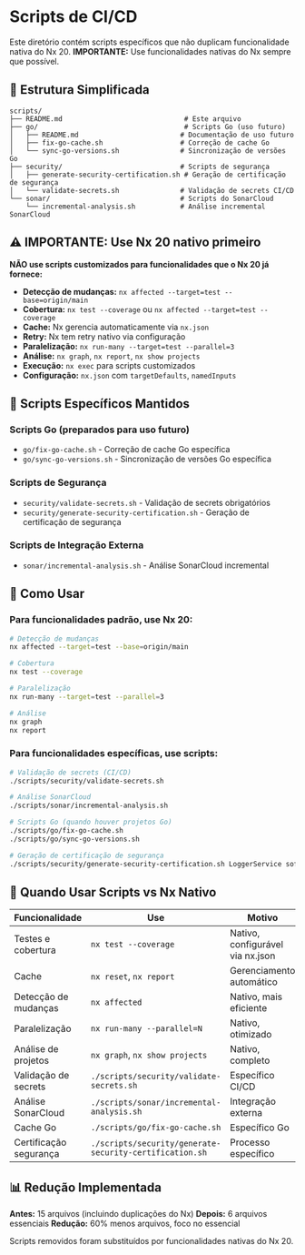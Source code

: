 # Scripts de CI/CD

Este diretório contém scripts específicos que não duplicam funcionalidade nativa do Nx 20.
**IMPORTANTE:** Use funcionalidades nativas do Nx sempre que possível.

## 📁 Estrutura Simplificada

```
scripts/
├── README.md                              # Este arquivo
├── go/                                    # Scripts Go (uso futuro)
│   ├── README.md                         # Documentação de uso futuro
│   ├── fix-go-cache.sh                   # Correção de cache Go
│   └── sync-go-versions.sh               # Sincronização de versões Go
├── security/                             # Scripts de segurança
│   ├── generate-security-certification.sh # Geração de certificação de segurança
│   └── validate-secrets.sh               # Validação de secrets CI/CD
└── sonar/                                # Scripts do SonarCloud
    └── incremental-analysis.sh           # Análise incremental SonarCloud
```

## ⚠️ IMPORTANTE: Use Nx 20 nativo primeiro

**NÃO use scripts customizados para funcionalidades que o Nx 20 já fornece:**

- **Detecção de mudanças:** `nx affected --target=test --base=origin/main`
- **Cobertura:** `nx test --coverage` ou `nx affected --target=test --coverage`
- **Cache:** Nx gerencia automaticamente via `nx.json`
- **Retry:** Nx tem retry nativo via configuração
- **Paralelização:** `nx run-many --target=test --parallel=3`
- **Análise:** `nx graph`, `nx report`, `nx show projects`
- **Execução:** `nx exec` para scripts customizados
- **Configuração:** `nx.json` com `targetDefaults`, `namedInputs`

## 🚀 Scripts Específicos Mantidos

### Scripts Go (preparados para uso futuro)
- `go/fix-go-cache.sh` - Correção de cache Go específica
- `go/sync-go-versions.sh` - Sincronização de versões Go específica

### Scripts de Segurança
- `security/validate-secrets.sh` - Validação de secrets obrigatórios
- `security/generate-security-certification.sh` - Geração de certificação de segurança

### Scripts de Integração Externa
- `sonar/incremental-analysis.sh` - Análise SonarCloud incremental

## 📝 Como Usar

### Para funcionalidades padrão, use Nx 20:
```bash
# Detecção de mudanças
nx affected --target=test --base=origin/main

# Cobertura
nx test --coverage

# Paralelização
nx run-many --target=test --parallel=3

# Análise
nx graph
nx report
```

### Para funcionalidades específicas, use scripts:
```bash
# Validação de secrets (CI/CD)
./scripts/security/validate-secrets.sh

# Análise SonarCloud
./scripts/sonar/incremental-analysis.sh

# Scripts Go (quando houver projetos Go)
./scripts/go/fix-go-cache.sh
./scripts/go/sync-go-versions.sh

# Geração de certificação de segurança
./scripts/security/generate-security-certification.sh LoggerService software critical
```

## 🎯 Quando Usar Scripts vs Nx Nativo

| Funcionalidade | Use | Motivo |
|---|---|---|
| Testes e cobertura | `nx test --coverage` | Nativo, configurável via nx.json |
| Cache | `nx reset`, `nx report` | Gerenciamento automático |
| Detecção de mudanças | `nx affected` | Nativo, mais eficiente |
| Paralelização | `nx run-many --parallel=N` | Nativo, otimizado |
| Análise de projetos | `nx graph`, `nx show projects` | Nativo, completo |
| Validação de secrets | `./scripts/security/validate-secrets.sh` | Específico CI/CD |
| Análise SonarCloud | `./scripts/sonar/incremental-analysis.sh` | Integração externa |
| Cache Go | `./scripts/go/fix-go-cache.sh` | Específico Go |
| Certificação segurança | `./scripts/security/generate-security-certification.sh` | Processo específico |

## 📊 Redução Implementada

**Antes:** 15 arquivos (incluindo duplicações do Nx)
**Depois:** 6 arquivos essenciais
**Redução:** 60% menos arquivos, foco no essencial

Scripts removidos foram substituídos por funcionalidades nativas do Nx 20.
